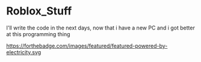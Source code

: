 # Roblox_Stuff

I'll write the code in the next days, now that i have a new PC and i got better at this programming thing

https://forthebadge.com/images/featured/featured-powered-by-electricity.svg
